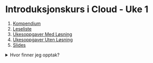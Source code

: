 # Introduksjonskurs i Cloud - Uke 1

1. [Kompendium](kompendium.md)
2. [Leseliste](leseliste.md)
3. [Ukesoppgaver Med Løsning](ukesoppgaver.md)
4. [Ukesoppgaver Uten Løsning](ukesoppgaver_no_solution.md)
5. [Slides](./slides/)

<details>
<summary>Hvor finner jeg opptak?</summary>

Opptak ligger på Teams. Gå først inn på emnesiden for backend, gå på emne 8, og trykk deretter på "Files" på Navbaren på toppen. Da finner du en mappe som heter `Recordings`. Se bilder under.

![Screenshot of AWS VPC Creation](../static/img/teams-emneside.png)
![Screenshot of AWS VPC Creation](../static/img/teams-emneside-files.png)
</details>